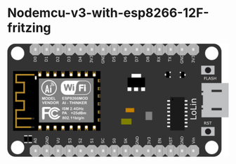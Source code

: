 # Nodemcu-v3-with-esp8266-12F-fritzing
![design](https://github.com/cchian/Nodemcu-v3-with-esp8266-12F-fritzing/blob/master/NodeMCUv3%20Lolin.png)
